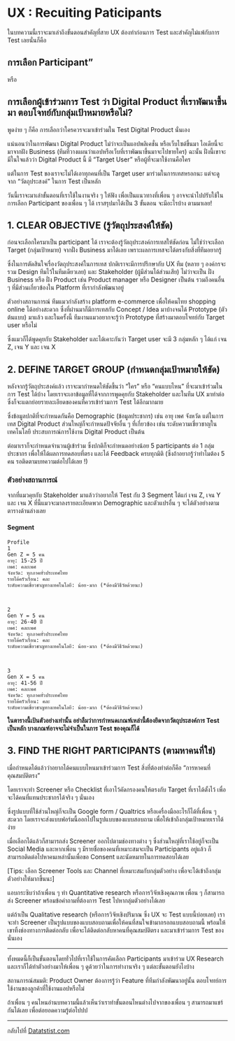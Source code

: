 # UX : Recuiting Paticipants
ในบทความนี้เราจะมาเล่าถึงขั้นตอนสำคัญที่สาย UX ต้องทำก่อนการ Test และสำคัญไม่แพ้กับการ Test เลยนั่นก็คือ 

## การเลือก Participant”

หรือ 

## การเลือกผู้เข้าร่วมการ Test ว่า Digital Product ที่เราพัฒนาขึ้นมา ตอบโจทย์กับกลุ่มเป้าหมายหรือไม่?

พูดง่าย ๆ ก็คือ การเลือกว่าใครควรจะมาเข้าร่วมใน Test Digital Product นั่นเอง

แน่นอนว่าในการพัฒนา Digital Product ไม่ว่าจะเป็นแอปพลิเคชั่น หรือเว็บไซต์ขึ้นมา ไอเดียนี้จะมาจากฝัง Business (ทีมที่วางแผนว่าแอปหรือเว็บที่เราพัฒนาขึ้นมาจะไปขายใคร) ฉะนั้น ฝั่งนี้เขาจะมีในใจแล้วว่า Digital Product นี้ มี “Target User” หรือผู้ที่จะมาใช้งานคือใคร 

แต่ในการ Test ของเราจะไม่ได้เอาทุกคนที่เป็น Target user มาร่วมในการเทสหรอกนะ แต่จะดูจาก “วัตถุประสงค์” ในการ Test เป็นหลัก 

วันนี้เราจะมาเล่าขั้นตอนที่เราใช้ในงานจริง ๆ ให้ฟัง เพื่อเป็นแนวทางที่เพื่อน ๆ อาจจะนำไปปรับใช้ในการเลือก Participant ของเพื่อน ๆ ได้ เราสรุปมาได้เป็น 3 ขั้นตอน จะมีอะไรบ้าง ตามมาเลย!


## 1. CLEAR OBJECTIVE (รู้วัตถุประสงค์ให้ชัด)

ก่อนจะเลือกใครมาเป็น participant ได้ เราจะต้องรู้วัตถุประสงค์การเทสให้ชัดก่อน ไม่ใช่ว่าจะเลือก Target (กลุ่มเป้าหมาย) จากฝั่ง Business มาได้เลย เพราะผลการเทสจะได้ตรงกับสิ่งที่ทีมอยากรู้

ซึ่งในการตัดสินใจเรื่องวัตถุประสงค์ในการเทส ปกติเราจะมีการปรึกษากับ UX ทีม (หลาย ๆ องค์กรจะรวม Design ทีมไว้ในทีมเดียวเลย) และ Stakeholder (ผู้มีส่วนได้ส่วนเสีย) ไม่ว่าจะเป็น ฝั่ง Business หรือ ฝั่ง Product เช่น Product manager หรือ Designer เป็นต้น รวมถึงคนอื่น ๆ ที่มีส่วนเกี่ยวข้องใน Platform ที่เรากำลังพัฒนาอยู่

ตัวอย่างสถานการณ์
ทีมแมวกำลังสร้าง platform e-commerce เพื่อให้คนไทย shopping online ได้อย่างสะดวก ซึ่งที่ผ่านมาก็มีการเทสกับ Concept / Idea มาบ้างจนได้ Prototype (ตัวต้นแบบ) มาแล้ว และในครั้งนี้ ทีมงานแมวอยากจะรู้ว่า Prototype ที่สร้างมาตอบโจทย์กับ Target user หรือไม่

ซึ่งแมวก็ได้พูดคุยกับ Stakeholder และได้เคาะกันว่า Target user จะมี 3 กลุ่มหลัก ๆ ได้แก่ เจน Z, เจน Y และ เจน X 

## 2. DEFINE TARGET GROUP (กำหนดกลุ่มเป้าหมายให้ชัด)

หลังจากรู้วัตถุประสงค์แล้ว เราจะมากำหนดให้ชัดขึ้นว่า “ใคร” หรือ “คนแบบไหน” ที่จะมาเข้าร่วมในการ Test ได้บ้าง โดยเราจะเอาข้อมูลที่ได้จากการพูดคุยกับ Stakeholder และในทีม UX มาทำต่อ ซึ่งก็จะแตกย่อยรายละเอียดของคนที่ควรเข้าร่วมการ Test ได้อีกมากมาย

ซึ่งข้อมูลปกติที่จะกำหนดกันคือ Demographic (ข้อมูลประชากร) เช่น อายุ เพศ จังหวัด 
แต่ในการเทส Digital Product ส่วนใหญ่ก็จะกำหนดปัจจัยอื่น ๆ ที่เกี่ยวข้อง เช่น ระดับความเชี่ยวชาญในเทคโนโลยี ประสบการณ์การใช้งาน Digital Product เป็นต้น

ต่อมาเราก็จะกำหนดจำนวนผู้เข้าร่วม ซึ่งปกติก็จะกำหนดอย่างน้อย 5 participants ต่อ 1 กลุ่มประชากร เพื่อให้ได้ผลการทดสอบที่ตรง และได้ Feedback ครบทุกมิติ (ซึ่งถ้าอยากรู้ว่าทำไมต้อง 5 คน รอติดตามบทความต่อไปได้เลย !)


### ตัวอย่างสถานการณ์
จากที่แมวคุยกับ Stakeholder มาแล้วว่าอยากให้ Test กับ 3 Segment ได้แก่ เจน Z, เจน Y และ เจน X ที่นี้แมวจะมาลงรายละเอียดพวก Demographic และตัวแปรอื่น ๆ จะได้ตัวอย่างตามตารางด้านล่างเลย

#### Segment
    Profile
    1
    Gen Z = 5 คน
    อายุ: 15-25 ปี
    เพศ: คละเพศ
    จังหวัด: ทุกภาคทั่วประเทศไทย
    รายได้ครัวเรือน: คละ
    ระดับความเชี่ยวชาญทางเทคโนโลยี: น้อย-มาก (*ต้องมีวิธีวัดด้วยนะ)
    
    
    
    2
    Gen Y = 5 คน
    อายุ: 26-40 ปี
    เพศ: คละเพศ
    จังหวัด: ทุกภาคทั่วประเทศไทย
    รายได้ครัวเรือน: คละ
    ระดับความเชี่ยวชาญทางเทคโนโลยี: น้อย-มาก (*ต้องมีวิธีวัดด้วยนะ)
    
    
    
    3
    Gen X = 5 คน
    อายุ: 41-56 ปี
    เพศ: คละเพศ
    จังหวัด: ทุกภาคทั่วประเทศไทย
    รายได้ครัวเรือน: คละ
    ระดับความเชี่ยวชาญทางเทคโนโลยี: น้อย-มาก (*ต้องมีวิธีวัดด้วยนะ)


**ในตารางนี้เป้นตัวอย่างเท่านั้น อย่าลืมว่าการกำหนดเกณฑ์เหล่านี้ต้องยึดจากวัตถุประสงค์การ Test เป็นหลัก บางเกณฑ์อาจจะไม่จำเป็นในการ Test ของคุณก็ได้**
 
## 3. FIND THE RIGHT PARTICIPANTS (ตามหาคนที่ใช่)
เมื่อกำหนดได้แล้วว่าอยากได้คนแบบไหนมาเข้าร่วมการ Test สิ่งที่ต้องทำต่อก็คือ “การหาคนที่คุณสมบัติตรง” 

โดยเราจะทำ Screener หรือ Checklist ที่เอาไว้คัดกรองคนให้ตรงกับ Target ที่เราได้ตั้งไว้ เพื่อจะได้คนที่แทนประชากรได้จริง ๆ นั่นเอง

ซึ่งรูปแบบที่ใช้ส่วนใหญ่ก็จะเป็น Google form / Qualtrics หรือเครื่องมืออะไรก็ได้ที่เพื่อน ๆ สะดวก โดยเราจะส่งแบบฟอร์มนี้ออกไปในรูปแบบของแบบสอบถาม เพื่อให้เข้าถึงกลุ่มเป้าหมายเราได้ง่าย 

เมื่อเลือกได้แล้วก็สามารถส่ง Screener ออกไปตามช่องทางต่าง ๆ ซึ่งส่วนใหญ่ที่เราใช้อยู่ก็จะเป็น Social Media และหากเพื่อน ๆ มีรายชื่อของคนที่เหมาะสมจะเป็น Participants อยู่แล้ว ก็สามารถติดต่อไปหาคนเหล่านั้นเพื่อขอ Consent และนัดหมายในการทดสอบได้เลย

[Tips: เลือก Screener Tools และ Channel ที่เหมาะสมกับกลุ่มตัวอย่าง เพื่อจะได้เข้าถึงกลุ่มตัวอย่างให้มากขึ้นนะ]

แอบกระซิบว่าถ้าเพื่อน ๆ ทำ Quantitative research หรือการวิจัยเชิงคุณภาพ เพื่อน ๆ ก็สามารถส่ง Screener พร้อมข้อคำถามที่ต้องการ Test ไปหากลุ่มตัวอย่างได้เลย

แต่ถ้าเป็น Qualitative research (หรือการวิจัยเชิงปริมาณ ซึ่ง UX จะ Test แบบนี้บ่อยเลย) เราจะทำ Screener เป็นรูปแบบของแบบสอบถามเพื่อให้คนที่สนใจเข้ามากรอกแบบสอบถามนี้ พร้อมให้เขาทิ้งช่องทางการติดต่อกลับ เพื่อจะได้ติดต่อกลับหาคนที่คุณสมบัติตรง และมาเข้าร่วมการ Test ของนั่นเอง

- - -


ทั้งหมดนี้ก็เป็นขั้นตอนโดยทั่วไปที่เราใช้ในการคัดเลือก Participants มาเข้าร่วม UX Research และเราก็ได้ทำตัวอย่างมาให้เพื่อน ๆ ดูด้วยว่าในการทำงานจริง ๆ แต่ละขั้นตอนยังไงบ้าง

สถานการณ์สมมติ: Product Owner ต้องการรู้ว่า Feature ที่ทีมกำลังพัฒนาอยู่นั้น ตอบโจทย์การใช้งานของลูกค้าที่ใช้งานแอปหรือไม่ 
















ถ้าเพื่อน ๆ คนไหนอ่านบทความนี้แล้วเห็นว่าเราทำขั้นตอนไหนต่างไปจากของเพื่อน ๆ สามารถมาแชร์กันได้เลย เพื่อต่อยอดความรู้ต่อไปปป

__________
กลับไปที่ [Datatstist.com](www.datastist.com)



